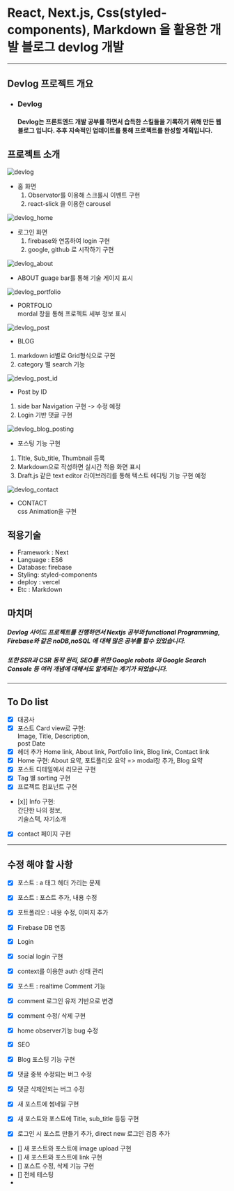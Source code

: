 # React, Next.js, Css(styled-components), Markdown 을 활용한 개발 블로그 devlog 개발

---
## Devlog 프로젝트 개요

- ### Devlog

  #### Devlog는 프론트엔드 개발 공부를 하면서 습득한 스킬들을 기록하기 위해 만든 웹 블로그 입니다. 추후 지속적인 업데이트를 통해 프로젝트를 완성할 계획입니다.

## 프로젝트 소개

![devlog](https://user-images.githubusercontent.com/83238246/122579541-fab50480-d08f-11eb-9c1c-7cde74b0fee4.jpg)

- 홈 화면
  1. Observator를 이용해 스크롤시 이벤트 구현
  2. react-slick 을 이용한 carousel

![devlog_home](https://user-images.githubusercontent.com/83238246/122579549-fc7ec800-d08f-11eb-8ad7-39be78daeda8.jpg)

- 로그인 화면
  1. firebase와 연동하여 login 구현
  2. google, github 로 시작하기 구현

![devlog_about](https://user-images.githubusercontent.com/83238246/122579545-fbe63180-d08f-11eb-85f3-a31f3c26b991.jpg)

- ABOUT
  guage bar를 통해 기술 게이지 표시

![devlog_portfolio](https://user-images.githubusercontent.com/83238246/122579550-fc7ec800-d08f-11eb-9ab2-7bd4618ce9b1.jpg)

- PORTFOLIO  
  mordal 창을 통해 프로젝트 세부 정보 표시

![devlog_post](https://user-images.githubusercontent.com/83238246/122579553-fd175e80-d08f-11eb-8b87-a88fd3d9d883.jpg)

- BLOG

1. markdown id별로 Grid형식으로 구현
2. category 별 search 기능

![devlog_post_id](https://user-images.githubusercontent.com/83238246/122579556-fd175e80-d08f-11eb-9fbc-5c9a522cc3a1.png)

- Post by ID

1. side bar Navigation 구현 -> 수정 예정
2. Login 기반 댓글 구현

![devlog_blog_posting](https://user-images.githubusercontent.com/83238246/122579644-128c8880-d090-11eb-89e2-150a6a290ca3.jpg)

- 포스팅 기능 구현

1. TItle, Sub_title, Thumbnail 등록
2. Markdown으로 작성하면 실시간 적용 화면 표시
3. Draft.js 같은 text editor 라이브러리를 통해 텍스트 에디팅 기능 구현 예정

![devlog_contact](https://user-images.githubusercontent.com/83238246/122579547-fbe63180-d08f-11eb-9a4b-461389da6444.jpg)

- CONTACT  
  css Animation을 구현

## 적용기술

- Framework : Next
- Language : ES6
- Database: firebase
- Styling: styled-components
- deploy : vercel
- Etc : Markdown


## 마치며

##### Devlog 사이드 프로젝트를 진행하면서 Nextjs 공부와 functional Programming, Firebase와 같은 noDB,noSQL 에 대해 많은 공부를 할수 있었습니다.

##### 또한 SSR과 CSR 동작 원리, SEO를 위한 Google robots 와 Google Search Console 등 여러 개념에 대해서도 알게되는 계기가 되었습니다.





---
## To Do list

- [x] 대공사
- [x] 포스트 Card view로 구현:  
       Image,
      Title,
      Description,  
       post Date
- [x] 헤더 추가
      Home link,
      About link,
      Portfolio link,
      Blog link,
      Contact link
- [x] Home 구현:
      About 요약,
      포트폴리오 요약 => modal창 추가,
      Blog 요약
- [x] 포스트 디테일에서 리모콘 구현
- [x] Tag 별 sorting 구현
- [x] 프로젝트 컴포넌트 구현
- [x]] Info 구현:  
   간단한 나의 정보,  
   기술스택, 자기소개
- [x] contact 페이지 구현

---

## 수정 해야 할 사항

- [x] 포스트 : a 태그 헤더 가리는 문제
- [x] 포스트 : 포스트 추가, 내용 수정
- [x] 포트폴리오 : 내용 수정, 이미지 추가
- [x] Firebase DB 연동
- [x] Login
- [x] social login 구현
- [x] context를 이용한 auth 상태 관리
- [x] 포스트 : realtime Comment 기능
- [x] comment 로그인 유저 기반으로 변경
- [x] comment 수정/ 삭제 구현
- [x] home observer기능 bug 수정
- [x] SEO

- [x] Blog 포스팅 기능 구현
- [x] 댓글 중복 수정되는 버그 수정
- [x] 댓글 삭제안되는 버그 수정
- [x] 새 포스트에 썸네일 구현
- [x] 새 포스트와 포스트에 Title, sub_title 등등 구현
- [x] 로그인 시 포스트 만들기 추가, direct new 로그인 검증 추가
- [] 새 포스트와 포스트에 image upload 구현
- [] 새 포스트와 포스트에 link 구현
- [] 포스트 수정, 삭제 기능 구현
- [] 전체 테스팅
- 
